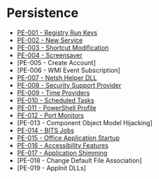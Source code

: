 # Persistence

* [PE-001 - Registry Run Keys](https://pentestlab.blog/2019/10/01/persistence-registry-run-keys/)
* [PE-002 - New Service](https://pentestlab.blog/2019/10/07/persistence-new-service/)
* [PE-003 - Shortcut Modification](https://pentestlab.blog/2019/10/08/persistence-shortcut-modification/)
* [PE-004 - Screensaver](https://pentestlab.blog/2019/10/09/persistence-screensaver/)
* [PE-005 - Create Account]
* [PE-006 - WMI Event Subscription]
* [PE-007 - Netsh Helper DLL](https://pentestlab.blog/2019/10/29/persistence-netsh-helper-dll/)
* [PE-008 - Security Support Provider](https://pentestlab.blog/2019/10/21/persistence-security-support-provider/)
* [PE-009 - Time Providers](https://pentestlab.blog/2019/10/22/persistence-time-providers/)
* [PE-010 - Scheduled Tasks](https://pentestlab.blog/2019/11/04/persistence-scheduled-tasks/)
* [PE-011 - PowerShell Profile](https://pentestlab.blog/2019/11/05/persistence-powershell-profile/)
* [PE-012 - Port Monitors](https://pentestlab.blog/2019/10/28/persistence-port-monitors/)
* [PE-013 - Component Object Model Hijacking]
* [PE-014 - BITS Jobs](https://pentestlab.blog/2019/10/30/persistence-bits-jobs/)
* [PE-015 - Office Application Startup](https://pentestlab.blog/2019/12/11/persistence-office-application-startup/)
* [PE-016 - Accessibility Features](https://pentestlab.blog/2019/11/13/persistence-accessibility-features/)
* [PE-017 - Application Shimming](https://pentestlab.blog/2019/12/16/persistence-application-shimming/)
* [PE-018 - Change Default File Association]
* [PE-019 - AppInit DLLs]
